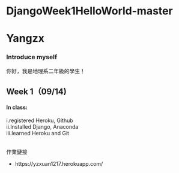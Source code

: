 # DjangoWeek1HelloWorld-master
<h1>Yangzx</h1>
<h3>Introduce myself</h3>
<p>你好，我是地理系二年級的學生！</p>

<h2>Week 1（09/14)</h2>

<h4>In class:</h4>
i.registered Heroku, Github<br>
ii.Installed Django, Anaconda<br>
iii.learned Heroku and Git<br><br>


<n4>作業鏈接</h4>
<ul>
  <li>
  https://yzxuan1217.herokuapp.com/
  </li>
</ul>
